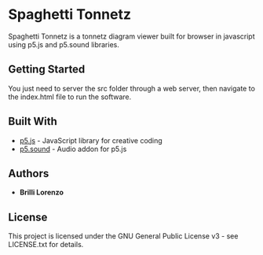 # Spaghetti Tonnetz

Spaghetti Tonnetz is a tonnetz diagram viewer built for browser in javascript using p5.js and p5.sound libraries.

## Getting Started

You just need to server the src folder through a web server, then navigate to the index.html file to run the software.

## Built With

* [p5.js](https://p5js.org/) - JavaScript library for creative coding
* [p5.sound](https://github.com/processing/p5.js-sound) - Audio addon for p5.js

## Authors

* **Brilli Lorenzo**

## License

This project is licensed under the GNU General Public License v3 - see LICENSE.txt for details.